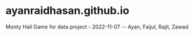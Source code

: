 # ayanraidhasan.github.io
Monty Hall Game for data project - 2022-11-07 -- Ayan, Faijul, Rajit, Zawad
